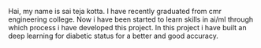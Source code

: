 Hai, my name is sai teja kotta. I have recently graduated from cmr engineering college. Now i have been started to learn skills in ai/ml through which process i have developed this project.
                In this project i have built an deep learning for diabetic status for a better and good accuracy.
